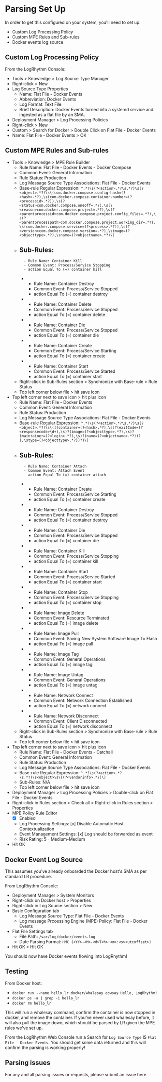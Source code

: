 # Parsing Set Up

In order to get this configured on your system, you'll need to set up:

- Custom Log Processing Policy
- Custom MPE Rules and Sub-rules
- Docker events log source

## Custom Log Processing Policy

From the LogRhythm Console: 

- Tools > Knowledge > Log Source Type Manager 
- Right-click > New
- Log Source Type Properties
    - Name: Flat File - Docker Events
    - Abbreviation: Docker Events
    - Log Format: Text File
    - Brief Description: Docker Events turned into a systemd service and ingested as a flat file by an SMA.
- Deployment Manager > Log Processing Policies
- Right-click > New
- Custom > Search for Docker > Double Click on Flat File - Docker Events
- Name: Flat File - Docker Events > OK

## Custom MPE Rules and Sub-rules

- Tools > Knowledge > MPE Rule Builder
    - Rule Name: Flat File - Docker Events - Docker Compose
    - Common Event: General Information
    - Rule Status: Production
    - Log Message Source Type Associations: Flat File - Docker Events
    - Base-rule Regular Expression: `^.*?\s(?<action>.*?\s.*?)\s(?<object>.*?)\s\(com.docker.compose.config-hash=(?<hash>.*?),\s(com.docker.compose.container-number=(?<processid>.*?)),\s(?<status>com.docker.compose.oneoff=.*?),\s(?<reason>com.docker.compose.project=.*?),\s(?<parentprocessid>com.docker.compose.project.config_files=.*?),\s(?<parentprocesspath>com.docker.compose.project.working_dir=.*?),\s(com.docker.compose.service=(?<process>.*?)),\s(?<version>com.docker.compose.version=.*?),\simage=(?<objecttype>.*?),\sname=(?<objectname>.*?)\)`
    - Sub-Rules:
        -   
            - Rule Name: Container Kill
            - Common Event: Process/Service Stopping
            - action Equal To (=) container kill
        -   
            - Rule Name: Container Destroy
            - Common Event: Process/Service Stopped
            - action Equal To (=) container destroy
        -   
            - Rule Name: Container Delete
            - Common Event: Process/Service Stopped
            - action Equal To (=) container delete
        -   
            - Rule Name: Container Die
            - Common Event: Process/Service Stopped
            - action Equal To (=) container die
        -   
            - Rule Name: Container Create
            - Common Event: Process/Service Starting
            - action Equal To (=) container create
        -   
            - Rule Name: Container Start
            - Common Event: Process/Service Started
            - action Equal To (=) container start
    - Right-click in Sub-Rules section > Synchronize with Base-rule > Rule Status
    - Top left corner below file > hit save icon
- Top left corner next to save icon > hit plus icon
    - Rule Name: Flat File - Docker Events
    - Common Event: General Information
    - Rule Status: Production
    - Log Message Source Type Associations: Flat File - Docker Events
    - Base-rule Regular Expression: `^.*?\s(?<action>.*?\s.*?)\s(?<object>.*?)\s\(((container=(?<hash>.*?),\s)?(exitCode=(?<responsecode>\d+),\s)?(image=(?<objecttype>.*?),\s)?(maintainer=(?<login>.*?),\s)?(name=(?<objectname>.*?))?(,\stype=(?<objecttype>.*?))?)\)`
    - Sub-Rules:
        -   
            - Rule Name: Container Attach
            - Common Event: Attach Event
            - action Equal To (=) container attach
        -   
            - Rule Name: Container Create
            - Common Event: Process/Service Starting
            - action Equal To (=) container create
        -   
            - Rule Name: Container Destroy
            - Common Event: Process/Service Stopped
            - action Equal To (=) container destroy
        -   
            - Rule Name: Container Die
            - Common Event: Process/Service Stopped
            - action Equal To (=) container die
        -   
            - Rule Name: Container Kill
            - Common Event: Process/Service Stopping
            - action Equal To (=) container kill
        -   
            - Rule Name: Container Start
            - Common Event: Process/Service Started
            - action Equal To (=) container start
        -   
            - Rule Name: Container Stop
            - Common Event: Process/Service Stopping
            - action Equal To (=) container stop
        -   
            - Rule Name: Image Delete
            - Common Event: Resource Terminated
            - action Equal To (=) image delete
        -   
            - Rule Name: Image Pull
            - Common Event: Saving New System Software Image To Flash
            - action Equal To (=) image pull
        -   
            - Rule Name: Image Tag
            - Common Event: General Operations
            - action Equal To (=) image tag
        -   
            - Rule Name: Image Untag
            - Common Event: General Operations
            - action Equal To (=) image untag
        -   
            - Rule Name: Network Connect
            - Common Event: Network Connection Established
            - action Equal To (=) network connect
        -   
            - Rule Name: Network Disconnect
            - Common Event: Client Disconnected
            - action Equal To (=) network disconnect
    - Right-click in Sub-Rules section > Synchronize with Base-rule > Rule Status
    - Top left corner below file > hit save icon
- Top left corner next to save icon > hit plus icon
    - Rule Name: Flat File - Docker Events - Catchall
    - Common Event: General Information
    - Rule Status: Production
    - Log Message Source Type Associations: Flat File - Docker Events
    - Base-rule Regular Expression: `^.*?\s(?<action>.*?\s.*?)\s<object>\s\((?<vendorinfo>.*?)\)`
    - Sub-Rules: N/A
    - Top left corner below file > hit save icon
- Deployment Manager > Log Processing Policies > Double-click on Flat File - Docker Events
- Right-click in Rules section > Check all > Right-click in Rules section > Properties
- MPE Policy Rule Editor
    - [x] Enabled
    - Log Processing Settings: [x] Disable Automatic Host Contextualization
    - Event Management Settings: [x] Log should be forwarded as event
    - Risk Rating: 5 - Medium-Medium
- Hit OK

## Docker Event Log Source

This assumes you've already onboarded the Docker host's SMA as per standard LR procedure.

From LogRhythm Console:

- Deployment Manager > System Monitors
- Right-click on Docker host > Properties
- Right-click in Log Source section > New 
- Basic Configuration tab
    - Log Message Source Type: Flat File - Docker Events
    - Log message Prcoessing Engine (MPE) Policy: Flat File - Docker Events
- Flat File Settings tab
    - File Path: `/var/log/docker/events.log`
    - Date Parsing Format: `HMC (<YY>-<M>-<d>T<h>:<m>:<s><utcoffset>)`
- Hit OK > Hit OK

You should now have Docker events flowing into LogRhythm! 

## Testing

From Docker host:

- `docker run --name hello_lr docker/whalesay cowsay Hello, LogRhythm!`
- `docker ps -a | grep -i hello_lr`
- `docker rm hello_lr`

This will run a whalesay command, confirm the container is now stopped in docker, and remove the container. If you've never used whalesay before, it will also pull the image down, which should be parsed by LR given the MPE rules we've set up.

From the LogRhythm Web Console run a Search for `Log Source Type` IS `Flat File - Docker Events`. You should get some data returned and this will confirm the parsing is working properly!

## Parsing issues

For any and all parsing issues or requests, please submit an issue here. 
